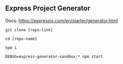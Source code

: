 ## Express Project Generator

Docs: https://expressjs.com/en/starter/generator.html

`git clone [repo-link]`

`cd [repo-name]`

`npm i`

`DEBUG=express-generator-sandbox:* npm start`
